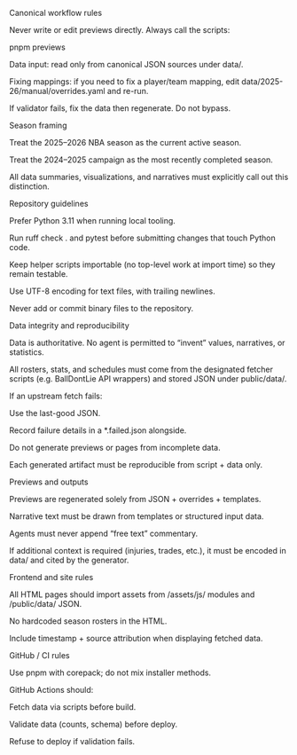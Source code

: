 Canonical workflow rules

Never write or edit previews directly. Always call the scripts:

pnpm previews

Data input: read only from canonical JSON sources under data/.

Fixing mappings: if you need to fix a player/team mapping, edit data/2025-26/manual/overrides.yaml and re-run.

If validator fails, fix the data then regenerate. Do not bypass.

Season framing

Treat the 2025–2026 NBA season as the current active season.

Treat the 2024–2025 campaign as the most recently completed season.

All data summaries, visualizations, and narratives must explicitly call out this distinction.

Repository guidelines

Prefer Python 3.11 when running local tooling.

Run ruff check . and pytest before submitting changes that touch Python code.

Keep helper scripts importable (no top-level work at import time) so they remain testable.

Use UTF-8 encoding for text files, with trailing newlines.

Never add or commit binary files to the repository.

Data integrity and reproducibility

Data is authoritative. No agent is permitted to “invent” values, narratives, or statistics.

All rosters, stats, and schedules must come from the designated fetcher scripts (e.g. BallDontLie API wrappers) and stored JSON under public/data/.

If an upstream fetch fails:

Use the last-good JSON.

Record failure details in a *.failed.json alongside.

Do not generate previews or pages from incomplete data.

Each generated artifact must be reproducible from script + data only.

Previews and outputs

Previews are regenerated solely from JSON + overrides + templates.

Narrative text must be drawn from templates or structured input data.

Agents must never append “free text” commentary.

If additional context is required (injuries, trades, etc.), it must be encoded in data/ and cited by the generator.

Frontend and site rules

All HTML pages should import assets from /assets/js/ modules and /public/data/ JSON.

No hardcoded season rosters in the HTML.

Include timestamp + source attribution when displaying fetched data.

GitHub / CI rules

Use pnpm with corepack; do not mix installer methods.

GitHub Actions should:

Fetch data via scripts before build.

Validate data (counts, schema) before deploy.

Refuse to deploy if validation fails.
